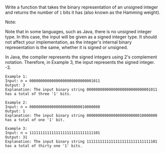 Write a function that takes the binary representation of an unsigned integer and returns the number of `1` bits it has 
(also known as the Hamming weight).

Note:

Note that in some languages, such as Java, there is no unsigned integer type. In this case, the input will be given as 
a signed integer type. It should not affect your implementation, as the integer's internal binary representation is 
the same, whether it is signed or unsigned.

In Java, the compiler represents the signed integers using 2's complement notation. Therefore, in Example 3, the input 
represents the signed integer. -3.

```
Example 1:
Input: n = 00000000000000000000000000001011
Output: 3
Explanation: The input binary string 00000000000000000000000000001011 has a total of three '1' bits.

Example 2:
Input: n = 00000000000000000000000010000000
Output: 1
Explanation: The input binary string 00000000000000000000000010000000 has a total of one '1' bit.

Example 3:
Input: n = 11111111111111111111111111111101
Output: 31
Explanation: The input binary string 11111111111111111111111111111101 has a total of thirty one '1' bits.
```